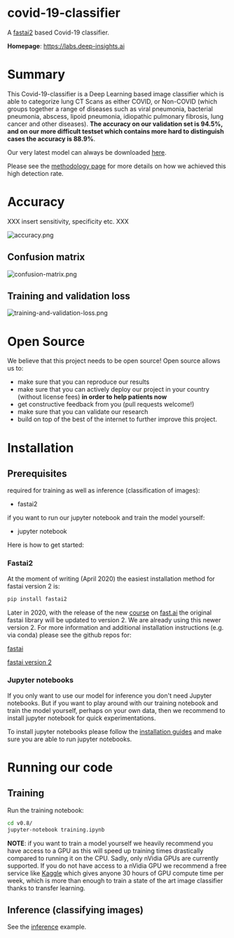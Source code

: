 # covid-19-classifier

A [fastai2](https://www.fast.ai/) based Covid-19 classifier.

**Homepage**: https://labs.deep-insights.ai

# Summary

This Covid-19-classifier is a Deep Learning based image classifier which is able to categorize lung CT Scans as either COVID, or Non-COVID (which groups together a range of diseases such as viral pneumonia, bacterial pneumonia, abscess, lipoid pneumonia, idiopathic pulmonary fibrosis, lung cancer and other diseases).
**The accuracy on our validation set is 94.5%, and on our more difficult testset which contains more hard to distinguish cases the accuracy is 88.9%**. 

Our very latest model can always be downloaded [here](https://labs.deep-insights.ai/models/latest.pkl). 

Please see the [methodology page](https://labs.deep-insights.ai/methodology.html) for more details on how we achieved this high detection rate.

# Accuracy

XXX insert sensitivity, specificity etc. XXX

![accuracy.png](static/accuracy.png)

## Confusion matrix

![confusion-matrix.png](static/confusion-matrix.png)

## Training and validation loss

![training-and-validation-loss.png](static/training-and-validation-loss.png)


# Open Source

We believe that this project needs to be open source! Open source allows us to:
  * make sure that you can reproduce our results
  * make sure that you can actively deploy our project in your country (without license fees) __in order to help patients now__
  * get constructive feedback from you (pull requests welcome!)
  * make sure that you can validate our research
  * build on top of the best of the internet to further improve this project.
  
  
# Installation

## Prerequisites

required for training as well as inference (classification of images):
  * fastai2

if you want to run our jupyter notebook and train the model yourself:
  * jupyter notebook

Here is how to get started:

### Fastai2

At the moment of writing (April 2020) the easiest installation method for fastai version 2 is:
```bash
pip install fastai2
```
Later in 2020, with the release of the new [course](https://course.fast.ai/) on [fast.ai](https://www.fast.ai/) the original fastai library will be updated to version 2. We are already using this newer version 2.
For more information and additional installation instructions (e.g. via conda) please see the github repos for:

[fastai](https://github.com/fastai/fastai)

[fastai version 2](https://github.com/fastai/fastai2)


### Jupyter notebooks

If you only want to use our model for inference you don't need Jupyter notebooks.
But if you want to play around with our training notebook and train the model yourself, perhaps on your own data,
then we recommend to install jupyter notebook for quick experimentations.

To install jupyter notebooks please follow the [installation guides](https://jupyter.org/install) and make sure you are able to run jupyter notebooks.

# Running our code

## Training

Run the training notebook:
```bash
cd v0.8/
jupyter-notebook training.ipynb
```

**NOTE**: if you want to train a model yourself we heavily recommend you have access to a GPU as this will speed up training times drastically compared to running it on the CPU. Sadly, only nVidia GPUs are currently supported.
If you do not have access to a nVidia GPU we recommend a free service like [Kaggle](https://www.kaggle.com/) which gives anyone 30 hours of GPU compute time per week, which is more than enough to train a state of the art image classifier thanks to transfer learning.

## Inference (classifying images)

See the [inference](https://github.com/deep-insights-ai/covid-19-classifier/blob/master/v0.8/inference.py) example.
